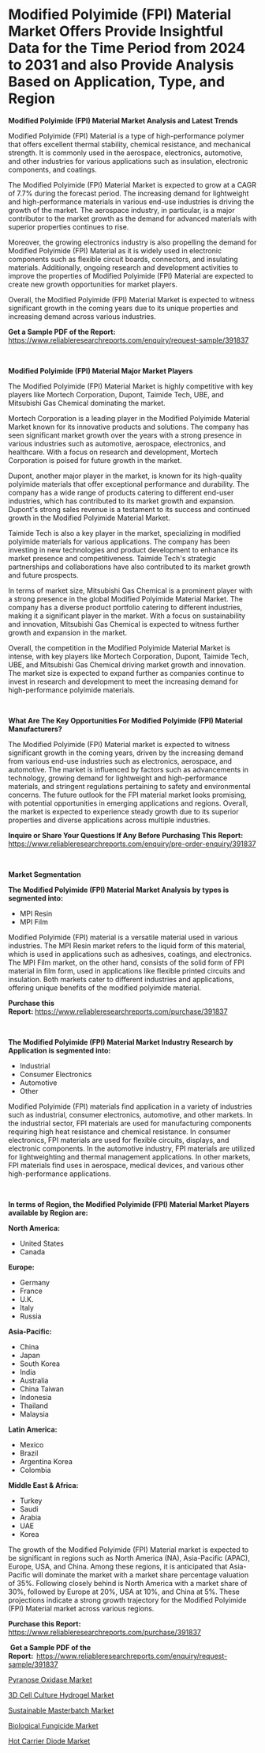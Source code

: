 <p><h1>Modified Polyimide (FPI) Material Market Offers Provide Insightful Data for the Time Period from 2024 to 2031 and also Provide Analysis Based on Application, Type, and Region</h1></p><p><strong>Modified Polyimide (FPI) Material Market Analysis and Latest Trends</strong></p>
<p><p>Modified Polyimide (FPI) Material is a type of high-performance polymer that offers excellent thermal stability, chemical resistance, and mechanical strength. It is commonly used in the aerospace, electronics, automotive, and other industries for various applications such as insulation, electronic components, and coatings.</p><p>The Modified Polyimide (FPI) Material Market is expected to grow at a CAGR of 7.7% during the forecast period. The increasing demand for lightweight and high-performance materials in various end-use industries is driving the growth of the market. The aerospace industry, in particular, is a major contributor to the market growth as the demand for advanced materials with superior properties continues to rise.</p><p>Moreover, the growing electronics industry is also propelling the demand for Modified Polyimide (FPI) Material as it is widely used in electronic components such as flexible circuit boards, connectors, and insulating materials. Additionally, ongoing research and development activities to improve the properties of Modified Polyimide (FPI) Material are expected to create new growth opportunities for market players.</p><p>Overall, the Modified Polyimide (FPI) Material Market is expected to witness significant growth in the coming years due to its unique properties and increasing demand across various industries.</p></p>
<p><strong>Get a Sample PDF of the Report:&nbsp;</strong> <a href="https://www.reliableresearchreports.com/enquiry/request-sample/391837">https://www.reliableresearchreports.com/enquiry/request-sample/391837</a></p>
<p>&nbsp;</p>
<p><strong>Modified Polyimide (FPI) Material Major Market Players</strong></p>
<p><p>The Modified Polyimide (FPI) Material Market is highly competitive with key players like Mortech Corporation, Dupont, Taimide Tech, UBE, and Mitsubishi Gas Chemical dominating the market. </p><p>Mortech Corporation is a leading player in the Modified Polyimide Material Market known for its innovative products and solutions. The company has seen significant market growth over the years with a strong presence in various industries such as automotive, aerospace, electronics, and healthcare. With a focus on research and development, Mortech Corporation is poised for future growth in the market.</p><p>Dupont, another major player in the market, is known for its high-quality polyimide materials that offer exceptional performance and durability. The company has a wide range of products catering to different end-user industries, which has contributed to its market growth and expansion. Dupont's strong sales revenue is a testament to its success and continued growth in the Modified Polyimide Material Market.</p><p>Taimide Tech is also a key player in the market, specializing in modified polyimide materials for various applications. The company has been investing in new technologies and product development to enhance its market presence and competitiveness. Taimide Tech's strategic partnerships and collaborations have also contributed to its market growth and future prospects.</p><p>In terms of market size, Mitsubishi Gas Chemical is a prominent player with a strong presence in the global Modified Polyimide Material Market. The company has a diverse product portfolio catering to different industries, making it a significant player in the market. With a focus on sustainability and innovation, Mitsubishi Gas Chemical is expected to witness further growth and expansion in the market.</p><p>Overall, the competition in the Modified Polyimide Material Market is intense, with key players like Mortech Corporation, Dupont, Taimide Tech, UBE, and Mitsubishi Gas Chemical driving market growth and innovation. The market size is expected to expand further as companies continue to invest in research and development to meet the increasing demand for high-performance polyimide materials.</p></p>
<p>&nbsp;</p>
<p><strong>What Are The Key Opportunities For Modified Polyimide (FPI) Material Manufacturers?</strong></p>
<p><p>The Modified Polyimide (FPI) Material market is expected to witness significant growth in the coming years, driven by the increasing demand from various end-use industries such as electronics, aerospace, and automotive. The market is influenced by factors such as advancements in technology, growing demand for lightweight and high-performance materials, and stringent regulations pertaining to safety and environmental concerns. The future outlook for the FPI material market looks promising, with potential opportunities in emerging applications and regions. Overall, the market is expected to experience steady growth due to its superior properties and diverse applications across multiple industries.</p></p>
<p><strong>Inquire or Share Your Questions If Any Before Purchasing This Report:</strong> <a href="https://www.reliableresearchreports.com/enquiry/pre-order-enquiry/391837">https://www.reliableresearchreports.com/enquiry/pre-order-enquiry/391837</a></p>
<p>&nbsp;</p>
<p><strong>Market Segmentation</strong></p>
<p><strong>The Modified Polyimide (FPI) Material Market Analysis by types is segmented into:</strong></p>
<p><ul><li>MPI Resin</li><li>MPI Film</li></ul></p>
<p><p>Modified Polyimide (FPI) material is a versatile material used in various industries. The MPI Resin market refers to the liquid form of this material, which is used in applications such as adhesives, coatings, and electronics. The MPI Film market, on the other hand, consists of the solid form of FPI material in film form, used in applications like flexible printed circuits and insulation. Both markets cater to different industries and applications, offering unique benefits of the modified polyimide material.</p></p>
<p><strong>Purchase this Report:&nbsp;</strong><a href="https://www.reliableresearchreports.com/purchase/391837">https://www.reliableresearchreports.com/purchase/391837</a></p>
<p>&nbsp;</p>
<p><strong>The Modified Polyimide (FPI) Material Market Industry Research by Application is segmented into:</strong></p>
<p><ul><li>Industrial</li><li>Consumer Electronics</li><li>Automotive</li><li>Other</li></ul></p>
<p><p>Modified Polyimide (FPI) materials find application in a variety of industries such as industrial, consumer electronics, automotive, and other markets. In the industrial sector, FPI materials are used for manufacturing components requiring high heat resistance and chemical resistance. In consumer electronics, FPI materials are used for flexible circuits, displays, and electronic components. In the automotive industry, FPI materials are utilized for lightweighting and thermal management applications. In other markets, FPI materials find uses in aerospace, medical devices, and various other high-performance applications.</p></p>
<p>&nbsp;</p>
<p><strong>In terms of Region, the Modified Polyimide (FPI) Material Market Players available by Region are:</strong></p>
<p>
    <p> <strong> North America: </strong>
        <ul>
            <li>United States</li>
            <li>Canada</li>
        </ul>
        </p> 
    <p> <strong> Europe: </strong>
        <ul>
            <li>Germany</li>
            <li>France</li>
            <li>U.K.</li>
            <li>Italy</li>
            <li>Russia</li>
        </ul>
        </p> 
    <p> <strong> Asia-Pacific: </strong>
        <ul>
            <li>China</li>
            <li>Japan</li>
            <li>South Korea</li>
            <li>India</li>
            <li>Australia</li>
            <li>China Taiwan</li>
            <li>Indonesia</li>
            <li>Thailand</li>
            <li>Malaysia</li>
        </ul>
        </p> 
    <p> <strong> Latin America: </strong>
        <ul>
            <li>Mexico</li>
            <li>Brazil</li>
            <li>Argentina Korea</li>
            <li>Colombia</li>
        </ul>
        </p> 
    <p> <strong> Middle East & Africa: </strong>
        <ul>
            <li>Turkey</li>
            <li>Saudi</li>
            <li>Arabia</li>
            <li>UAE</li>
            <li>Korea</li>
        </ul>
    </p>
    </p>
<p><p>The growth of the Modified Polyimide (FPI) Material market is expected to be significant in regions such as North America (NA), Asia-Pacific (APAC), Europe, USA, and China. Among these regions, it is anticipated that Asia-Pacific will dominate the market with a market share percentage valuation of 35%. Following closely behind is North America with a market share of 30%, followed by Europe at 20%, USA at 10%, and China at 5%. These projections indicate a strong growth trajectory for the Modified Polyimide (FPI) Material market across various regions.</p></p>
<p><strong>Purchase this Report: </strong><a href="https://www.reliableresearchreports.com/purchase/391837">https://www.reliableresearchreports.com/purchase/391837</a></p>
<p>&nbsp;<strong>Get a Sample PDF of the Report:&nbsp;&nbsp;</strong><a href="https://www.reliableresearchreports.com/enquiry/request-sample/391837">https://www.reliableresearchreports.com/enquiry/request-sample/391837</a></p>
<p><strong></strong></p>
<p><p><a href="https://github.com/bobicer/Market-Research-Report-List-2/blob/main/pyranose-oxidase-market.md">Pyranose Oxidase Market</a></p><p><a href="https://github.com/globismark/Market-Research-Report-List-2/blob/main/3d-cell-culture-hydrogel-market.md">3D Cell Culture Hydrogel Market</a></p><p><a href="https://noble-drawer-34c.notion.site/Sustainable-Masterbatch-Market-Provides-Detailed-Segmentation-of-this-Market-based-on-Type-Applicat-6d2c479b5f234143b9a5c6ee25a5378e">Sustainable Masterbatch Market</a></p><p><a href="https://three-jumbo-f6d.notion.site/Biological-Fungicide-Market-Size-Market-Share-and-Global-Market-Analysis-Report-2024-2031-ab95da85998549ddb3ab752e28e3318e">Biological Fungicide Market</a></p><p><a href="https://view.publitas.com/reportprime-1/hot-carrier-diode-market-growth-market-trends-covid-19-impact-and-forecasts-for-period-from-2024-2031/">Hot Carrier Diode Market</a></p></p>